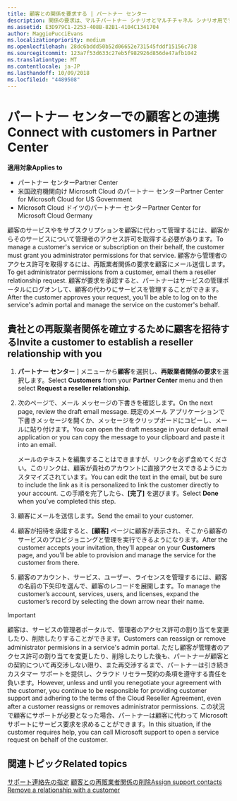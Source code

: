 ```yaml
---
title: 顧客との関係を要求する | パートナー センター
description: 関係の要求は、マルチパートナー シナリオとマルチチャネル シナリオ用です。 また、パートナーの代理管理者特権が顧客によって削除され、パートナーがプロビジョニングやサポートを提供するために、管理者特権を復元する必要がある場合にも使用できます。
ms.assetid: E3D979C1-2253-408B-82B1-4104C1341704
author: MaggiePucciEvans
ms.localizationpriority: medium
ms.openlocfilehash: 28dc6bddd50b52d06652e731545fddf15156c738
ms.sourcegitcommit: 123a7f53d633c27eb5f982926d856de47afb1042
ms.translationtype: MT
ms.contentlocale: ja-JP
ms.lasthandoff: 10/09/2018
ms.locfileid: "4489508"
---
```

# <a name="connect-with-customers-in-partner-center"></a><span data-ttu-id="299ba-104">パートナー センターでの顧客との連携</span><span class="sxs-lookup"><span data-stu-id="299ba-104">Connect with customers in Partner Center</span></span>

**<span data-ttu-id="299ba-105">適用対象</span><span class="sxs-lookup"><span data-stu-id="299ba-105">Applies to</span></span>**

-  <span data-ttu-id="299ba-106">パートナー センター</span><span class="sxs-lookup"><span data-stu-id="299ba-106">Partner Center</span></span>
-  <span data-ttu-id="299ba-107">米国政府機関向け Microsoft Cloud のパートナー センター</span><span class="sxs-lookup"><span data-stu-id="299ba-107">Partner Center for Microsoft Cloud for US Government</span></span>
-  <span data-ttu-id="299ba-108">Microsoft Cloud ドイツのパートナー センター</span><span class="sxs-lookup"><span data-stu-id="299ba-108">Partner Center for Microsoft Cloud Germany</span></span>

<span data-ttu-id="299ba-109">顧客のサービスやをサブスクリプションを顧客に代わって管理するには、顧客からそのサービスについて管理者のアクセス許可を取得する必要があります。</span><span class="sxs-lookup"><span data-stu-id="299ba-109">To manage a customer's service or subscription on their behalf, the customer must grant you administrator permissions for that service.</span></span> <span data-ttu-id="299ba-110">顧客から管理者のアクセス許可を取得するには、再販業者関係の要求を顧客にメール送信します。</span><span class="sxs-lookup"><span data-stu-id="299ba-110">To get administrator permissions from a customer, email them a reseller relationship request.</span></span> <span data-ttu-id="299ba-111">顧客が要求を承認すると、パートナーはサービスの管理ポータルにログオンして、顧客の代わりにサービスを管理することができます。</span><span class="sxs-lookup"><span data-stu-id="299ba-111">After the customer approves your request, you'll be able to log on to the service's admin portal and manage the service on the customer's behalf.</span></span> 

## <a name="invite-a-customer-to-establish-a-reseller-relationship-with-you"></a><span data-ttu-id="299ba-112">貴社との再販業者関係を確立するために顧客を招待する</span><span class="sxs-lookup"><span data-stu-id="299ba-112">Invite a customer to establish a reseller relationship with you</span></span>

1.  <span data-ttu-id="299ba-113">**パートナー センター** ] メニューから**顧客**を選択し、**再販業者関係の要求**を選択します。</span><span class="sxs-lookup"><span data-stu-id="299ba-113">Select **Customers** from your **Partner Center** menu and then select **Request a reseller relationship**.</span></span>

2.  <span data-ttu-id="299ba-114">次のページで、メール メッセージの下書きを確認します。</span><span class="sxs-lookup"><span data-stu-id="299ba-114">On the next page, review the draft email message.</span></span> <span data-ttu-id="299ba-115">既定のメール アプリケーションで下書きメッセージを開くか、メッセージをクリップボードにコピーし、メールに貼り付けます。</span><span class="sxs-lookup"><span data-stu-id="299ba-115">You can open the draft message in your default email application or you can copy the message to your clipboard and paste it into an email.</span></span> 

    <span data-ttu-id="299ba-116">メールのテキストを編集することはできますが、リンクを必ず含めてください。このリンクは、顧客が貴社のアカウントに直接アクセスできるようにカスタマイズされています。</span><span class="sxs-lookup"><span data-stu-id="299ba-116">You can edit the text in the email, but be sure to include the link as it is personalized to link the customer directly to your account.</span></span> <span data-ttu-id="299ba-117">この手順を完了したら、**[完了]** を選びます。</span><span class="sxs-lookup"><span data-stu-id="299ba-117">Select **Done** when you’ve completed this step.</span></span>

3.  <span data-ttu-id="299ba-118">顧客にメールを送信します。</span><span class="sxs-lookup"><span data-stu-id="299ba-118">Send the email to your customer.</span></span>

4.  <span data-ttu-id="299ba-119">顧客が招待を承諾すると、**[顧客]** ページに顧客が表示され、そこから顧客のサービスのプロビジョニングと管理を実行できるようになります。</span><span class="sxs-lookup"><span data-stu-id="299ba-119">After the customer accepts your invitation, they'll appear on your **Customers** page, and you'll be able to provision and manage the service for the customer from there.</span></span>

 
5.  <span data-ttu-id="299ba-120">顧客のアカウント、サービス、ユーザー、ライセンスを管理するには、顧客の名前の下矢印を選んで、顧客のレコードを展開します。</span><span class="sxs-lookup"><span data-stu-id="299ba-120">To manage the customer’s account, services, users, and licenses, expand the customer’s record by selecting the down arrow near their name.</span></span>


> [!IMPORTANT]  
> <span data-ttu-id="299ba-121">顧客は、サービスの管理者ポータルで、管理者のアクセス許可の割り当てを変更したり、削除したりすることができます。</span><span class="sxs-lookup"><span data-stu-id="299ba-121">Customers can reassign or remove administrator permisions in a service's admin portal.</span></span> <span data-ttu-id="299ba-122">ただし顧客が管理者のアクセス許可の割り当てを変更したり、削除したりした後も、パートナーが顧客との契約について再交渉しない限り、また再交渉するまで、パートナーは引き続きカスタマー サポートを提供し、クラウド リセラー契約の条項を遵守する責任を負います。</span><span class="sxs-lookup"><span data-stu-id="299ba-122">However, unless and until you renegotiate your agreement with the customer, you continue to be responsible for providing customer support and adhering to the terms of the Cloud Reseller Agreement, even after a customer reassigns or removes administrator permissions.</span></span> <span data-ttu-id="299ba-123">この状況で顧客にサポートが必要となった場合、パートナーは顧客に代わって Microsoft サポートにサービス要求を求めることができます。</span><span class="sxs-lookup"><span data-stu-id="299ba-123">In this situation, if the customer requires help, you can call Microsoft support to open a service request on behalf of the customer.</span></span>

## <a name="related-topics"></a><span data-ttu-id="299ba-124">関連トピック</span><span class="sxs-lookup"><span data-stu-id="299ba-124">Related topics</span></span>

<span data-ttu-id="299ba-125">[サポート連絡先の指定](assign-support-contacts.md)
[顧客との再販業者関係の削除](remove-a-relationship.md)</span><span class="sxs-lookup"><span data-stu-id="299ba-125">[Assign support contacts](assign-support-contacts.md)
[Remove a relationship with a customer](remove-a-relationship.md)</span></span>